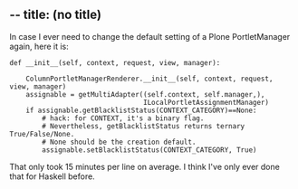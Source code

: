 --
title: (no title)
--
<p>In case I ever need to change the default setting of a Plone PortletManager again, here it is:</p>

<pre><code>def __init__(self, context, request, view, manager):

    ColumnPortletManagerRenderer.__init__(self, context, request, view, manager)
    assignable = getMultiAdapter((self.context, self.manager,), 
                                 ILocalPortletAssignmentManager)
    if assignable.getBlacklistStatus(CONTEXT_CATEGORY)==None:
        # hack: for CONTEXT, it's a binary flag.
        # Nevertheless, getBlacklistStatus returns ternary True/False/None.
        # None should be the creation default.
        assignable.setBlacklistStatus(CONTEXT_CATEGORY, True)
</code></pre>

<p>That only took 15 minutes per line on average. I think I've only ever done that for Haskell before.</p>